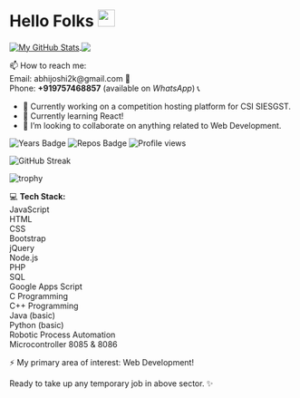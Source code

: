 <!--
![Header](https://raw.githubusercontent.com/abhijoshi2k/abhijoshi2k/master/readme_header.png "Header")
-->

# Hello Folks <img src="https://raw.githubusercontent.com/MartinHeinz/MartinHeinz/master/wave.gif" width="30px">

<a href="https://github.com/MartinHeinz/MartinHeinz">
  <img align="center" src="https://github-readme-stats.vercel.app/api?username=abhijoshi2k&hide=issues&count_private=true&show_icons=true&theme=algolia&include_all_commits=true" alt="My GitHub Stats" />
</a>

<a href="https://github.com/MartinHeinz/MartinHeinz">
  <img align="center" src="https://github-readme-stats.vercel.app/api/top-langs/?username=abhijoshi2k&title_color=ffffff&text_color=c9cacc&icon_color=2bbc8a&bg_color=1d1f21" />
</a>

<p>
📫 How to reach me:<br>
Email: abhijoshi2k@gmail.com &#x1F4E7;<br>
Phone: <b>+919757468857</b> (available on <i>WhatsApp</i>) &#x1F4DE;
</p>

- 🔭 Currently working on a competition hosting platform for CSI SIESGST.
- 🌱 Currently learning React!
- 👯 I’m looking to collaborate on anything related to Web Development.

![Years Badge](https://badges.pufler.dev/years/abhijoshi2k)
![Repos Badge](https://badges.pufler.dev/repos/abhijoshi2k)
![Profile views](https://gpvc.arturio.dev/abhijoshi2k)

![GitHub Streak](https://github-readme-streak-stats.herokuapp.com/?user=abhijoshi2k&theme=algolia)


![trophy](https://github-profile-trophy.vercel.app/?username=abhijoshi2k&title=Commit,Stars,Repositories,PullRequest,Followers&theme=darkhub)




<p>&#x1F4BB; <b>Tech Stack:</b><br>
JavaScript<br>
HTML<br>
CSS<br>
Bootstrap<br>
jQuery<br>
Node.js<br>
PHP<br>
SQL<br>
Google Apps Script<br>
C Programming<br>
C++ Programming<br>
Java (basic)<br>
Python (basic)<br>
Robotic Process Automation<br>
Microcontroller 8085 & 8086</p>

<p>⚡ My primary area of interest: Web Development!</p>

<p>Ready to take up any temporary job in above sector. ✨</p>

<!--
**abhijoshi2k/abhijoshi2k** is a ✨ _special_ ✨ repository because its `README.md` (this file) appears on your GitHub profile.

Here are some ideas to get you started:

- 🔭 I’m currently working on ...
- 🌱 I’m currently learning ...
- 👯 I’m looking to collaborate on ...
- 🤔 I’m looking for help with ...
- 💬 Ask me about ...
- 📫 How to reach me: ...
- 😄 Pronouns: ...
- ⚡ Fun fact: ...
-->
